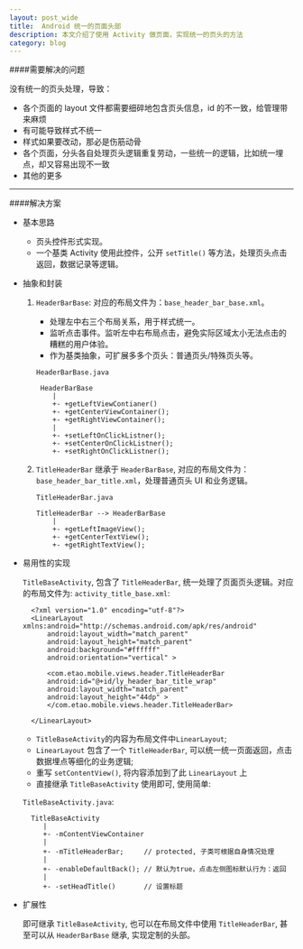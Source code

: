 ```yaml
---
layout: post_wide
title:  Android 统一的页面头部
description: 本文介绍了使用 Activity 做页面，实现统一的页头的方法
category: blog
---
```


####需要解决的问题

没有统一的页头处理，导致：

* 各个页面的 layout 文件都需要细碎地包含页头信息，id 的不一致，给管理带来麻烦
* 有可能导致样式不统一
* 样式如果要改动，那必是伤筋动骨
* 各个页面，分头各自处理页头逻辑重复劳动，一些统一的逻辑，比如统一埋点，却又容易出现不一致
* 其他的更多

---

####解决方案

* 基本思路

    *   页头控件形式实现。
    *   一个基类 Activity 使用此控件，公开 `setTitle()` 等方法，处理页头点击返回，数据记录等逻辑。

* 抽象和封装
    1. `HeaderBarBase`: 对应的布局文件为：`base_header_bar_base.xml`。 
        * 处理左中右三个布局关系，用于样式统一。
        * 监听点击事件。监听左中右布局点击，避免实际区域太小无法点击的糟糕的用户体验。
        * 作为基类抽象，可扩展多多个页头：普通页头/特殊页头等。

        `HeaderBarBase.java`

            HeaderBarBase
               |
               +- +getLeftViewContianer()
               +- +getCenterViewContainer();
               +- +getRightViewContainer();
               |
               +- +setLeftOnClickListner();
               +- +setCenterOnClickListner();
               +- +setRightOnClickListner();
    2. `TitleHeaderBar` 继承于 `HeaderBarBase`, 对应的布局文件为：`base_header_bar_title.xml`，处理普通页头 UI 和业务逻辑。

       `TitleHeaderBar.java`

           TitleHeaderBar --> HeaderBarBase
               |
               +- +getLeftImageView();
               +- +getCenterTextView();
               +- +getRightTextView();
* 易用性的实现

    `TitleBaseActivity`, 包含了 `TitleHeaderBar`,  统一处理了页面页头逻辑。对应的布局文件为: `activity_title_base.xml`:

        <?xml version="1.0" encoding="utf-8"?>
        <LinearLayout xmlns:android="http://schemas.android.com/apk/res/android"
            android:layout_width="match_parent"
            android:layout_height="match_parent"
            android:background="#ffffff"
            android:orientation="vertical" >

            <com.etao.mobile.views.header.TitleHeaderBar
            android:id="@+id/ly_header_bar_title_wrap"
            android:layout_width="match_parent"
            android:layout_height="44dp" >
            </com.etao.mobile.views.header.TitleHeaderBar>

        </LinearLayout>
    * `TitleBaseActivity`的内容为布局文件中`LinearLayout`;
    * `LinearLayout` 包含了一个 `TitleHeaderBar`, 可以统一统一页面返回，点击数据埋点等细化的业务逻辑;
    * 重写 `setContentView()`, 将内容添加到了此 `LinearLayout` 上
    * 直接继承 `TitleBaseActivity` 使用即可, 使用简单:

    `TitleBaseActivity.java`:

        TitleBaseActivity
           |
           +- -mContentViewContainer
           |
           +- -mTitleHeaderBar;     // protected, 子类可根据自身情况处理
           |
           +- -enableDefaultBack(); // 默认为true，点击左侧图标默认行为：返回
           |
           +- -setHeadTitle()       // 设置标题


* 扩展性

    即可继承 `TitleBaseActivity`, 也可以在布局文件中使用 `TitleHeaderBar`, 甚至可以从 `HeaderBarBase` 继承, 实现定制的头部。
